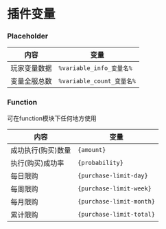 # 插件变量

### Placeholder

| 内容     | 变量                     |
|--------|------------------------|
| 玩家变量数据 | `%variable_info_变量名%`  |
| 变量全服总数 | `%variable_count_变量名%` |

### Function

可在function模块下任何地方使用

| 内容         | 变量                       |
|------------|--------------------------|
| 成功执行(购买)数量 | `{amount}`               |
| 执行(购买)成功率  | `{probability}`          |
| 每日限购       | `{purchase-limit-day}`   |
| 每周限购       | `{purchase-limit-week}`  |
| 每月限购       | `{purchase-limit-month}` |
| 累计限购       | `{purchase-limit-total}` |

